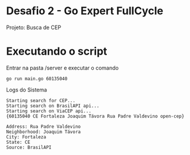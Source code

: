 # Desafio 2 - Go Expert FullCycle

Projeto: Busca de CEP

# Executando o script

Entrar na pasta /server e executar o comando

```
go run main.go 60135040
```

Logs do Sistema

```
Starting search for CEP...
Starting search on BrasilAPI api...
Starting search on ViaCEP api...
{60135040 CE Fortaleza Joaquim Távora Rua Padre Valdevino open-cep}

Address: Rua Padre Valdevino
Neighborhood: Joaquim Távora
City: Fortaleza
State: CE
Source: BrasilAPI
```
